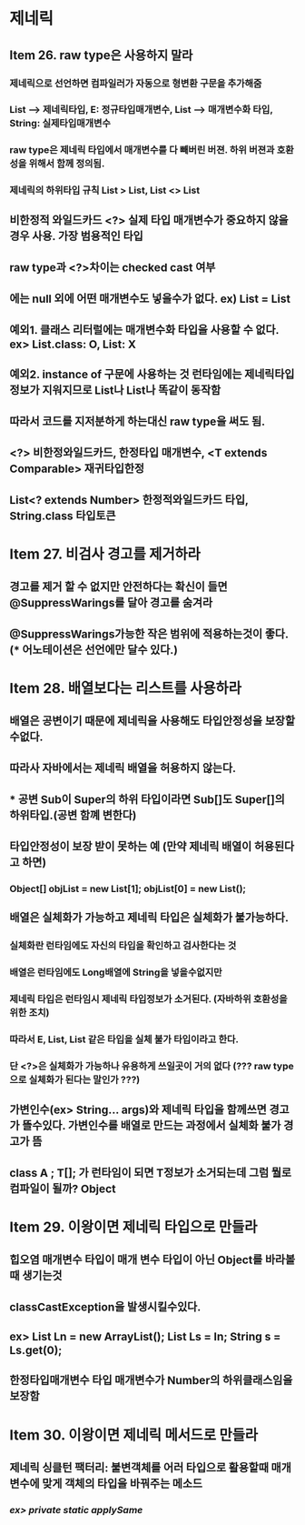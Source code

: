 # 제네릭

## Item 26. raw type은 사용하지 말라
### 제네릭으로 선언하면 컴파일러가 자동으로 형변환 구문을 추가해줌
### List<E> --> 제네릭타입, E: 정규타입매개변수, List<String> --> 매개변수화 타입, String: 실제타입매개변수
### raw type은 제네릭 타입에서 매개변수를 다 빼버린 버젼. 하위 버젼과 호환성을 위해서 함께 정의됨.
### 제네릭의 하위타입 규칙 List > List<String>, List<Object> <> List<String>
### 비한정적 와일드카드 <?> 실제 타입 매개변수가 중요하지 않을경우 사용. 가장 범용적인 타입
### raw type과 <?>차이는 checked cast 여부
### <?>에는 null 외에 어떤 매개변수도 넣을수가 없다. ex) List<?> = List<Sting>
### 예외1. 클래스 리터럴에는 매개변수화 타입을 사용할 수 없다. ex> List.class: O, List<String>: X
### 예외2. instance of 구문에 사용하는 것 런타임에는 제네릭타입 정보가 지워지므로 List<E>나 List나 똑같이 동작함
### 따라서 코드를 지저분하게 하는대신 raw type을 써도 됨.
### <?> 비한정와일드카드, <E extends Number> 한정타입 매개변수, <T extends Comparable<T>> 재귀타입한정
### List<? extends Number> 한정적와일드카드 타입, String.class 타입토큰


## Item 27. 비검사 경고를 제거하라
### 경고를 제거 할 수 없지만 안전하다는 확신이 들면 @SuppressWarings를 달아 경고를 숨겨라
### @SuppressWarings가능한 작은 범위에 적용하는것이 좋다. (* 어노테이션은 선언에만 달수 있다.)

## Item 28. 배열보다는 리스트를 사용하라
### 배열은 공변이기 때문에 제네릭을 사용해도 타입안정성을 보장할수없다.
### 따라사 자바에서는 제네릭 배열을 허용하지 않는다.
### * 공변 Sub이 Super의 하위 타입이라면 Sub[]도 Super[]의 하위타입.(공변 함꼐 변한다)
### 타입안정성이 보장 받이 못하는 예 (만약 제네릭 배열이 허용된다고 하면)
#### Object[] objList = new List<String>[1]; objList[0] = new List<Integer>();
### 배열은 실체화가 가능하고 제네릭 타입은 실체화가 불가능하다.
#### 실체화란 런타임에도 자신의 타입을 확인하고 검사한다는 것
#### 배열은 런타임에도 Long배열에 String을 넣을수없지만
#### 제네릭 타입은 런타임시 제네릭 타입정보가 소거된다. (자바하위 호환성을 위한 조치)
#### 따라서 E, List<E>, List<String> 같은 타입을 실체 불가 타입이라고 한다.
#### 단 <?>은 실체화가 가능하나 유용하게 쓰일곳이 거의 없다 (??? raw type으로 실체화가 된다는 말인가 ???)
### 가변인수(ex> String... args)와 제네릭 타입을 함께쓰면 경고가 뜰수있다. 가변인수를 배열로 만드는 과정에서 실체화 불가 경고가 뜸
### class A <T>; T[]; 가 런타임이 되면 T정보가 소거되는데 그럼 뭘로 컴파일이 될까? Object

## Item 29. 이왕이면 제네릭 타입으로 만들라
### 힙오염 매개변수 타입이 매개 변수 타입이 아닌 Object를 바라볼때 생기는것
### classCastException을 발생시킬수있다.
### ex> List Ln = new ArrayList<Number>(); List<String> Ls = In; String s = Ls.get(0);
### 한정타입매개변수 <E extends Number> 타입 매개변수가 Number의 하위클래스임을 보장함

## Item 30. 이왕이면 제네릭 메서드로 만들라
### 제네릭 싱클턴 팩터리: 불변객체를 어러 타입으로 활용할때 매개변수에 맞게 객체의 타입을 바꿔주는 메소드
##### ex> private static applySame<Object> IDENTITY; 
#####      public static <T> applySame<T> identityFunction() {
#####                            return (applySame<T>) IDENTITY;
#####                          }
### 스트림 공부가 필요할듯
### 재귀적 타입한정 타입한정에 자기자긴이 포함된것
### ex) <E extends Comparable<E>> --> 타입 E는 자기자신과 비교할수있다 (Comparable 인터페이스를 상속한 class만 받겠다)
  
## Item 31. 한정적 와일드카드를 사용해 API유연성을 높이라
### 생산자와 소비자 공식을 왜 쓰는걸까? 왜 그럴까? 겟풋원칙 
### add는 더 큰걸 작은 그릇에 담을수 없고 pop은 더 작은걸 큰 그릇에 담을 수있기 때문에
http://www.angelikalanger.com/GenericsFAQ/JavaGenericsFAQ.html
